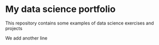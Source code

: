 # My data science portfolio

This repository contains some examples of data science exercises and projects

We add another line